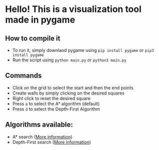 # Hello! This is a visualization tool made in pygame

## How to compile it

- To run it, simply downlaod pygame using `pip install pygame` or `pip3 install pygame`
- Run the script using `python main.py` or `python3 main.py`

## Commands

- Click on the grid to select the start and then the end points
- Create walls by simply clicking on the desired squares
- Right click to reset the desired square
- Press `a` to select the A\* algorithm (default)
- Press `d` to select the Depth-First Algorithm

## Algorithms available:

- A* search ([More information](https://en.wikipedia.org/wiki/A*\_search_algorithm))
- Depth-First search ([More information](https://en.wikipedia.org/wiki/Depth-first_search))
